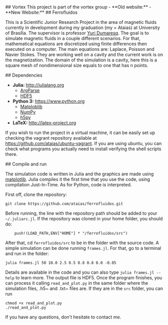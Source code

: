 <a name="Vortex"/>
## Vortex
This project is part of the vortex group
- **Old website:** <http://www.vortex.unb.br>
- **New Website:** <http://www.vortexresearchgroup.com/>

<a name="Ferrofluidos"/>
## Ferrofluidos

This is a Scientific Junior Research Project in the area of magnetic fluids currently in development during my graduation (my = Ataias) at University of Brasília. The supervisor is professor [Yuri Dumaresq](http://yuri.mat.unb.br/). The goal is to simulate magnetic fluids in a couple different scenarios. For that, mathematical equations are discretized using finite differences then executed on a computer. The main equations are: Laplace, Poisson and Navier Stokes. They are working well on a cavity and the current work is on the magnetization. The domain of the simulation is a cavity, here this is a square mesh of nondimensional size equals to one that has n points.

<a name="Dependencies"/>
## Dependencies

- **Julia:** <http://julialang.org>
	- [ArgParse](https://github.com/carlobaldassi/ArgParse.jl)
	- [HDF5](https://github.com/JuliaLang/HDF5.jl)
- **Python 3:** <https://www.python.org>
	- [Matploblib](http://matplotlib.org)
	- [NumPy](http://www.numpy.org)
	- [h5py](http://www.h5py.org/)
- **LaTeX:** <http://latex-project.org>

If you wish to run the project in a virtual machine, it can be easily set up checking the vagrant repository available at <https://github.com/ataias/ubuntu-vagrant>. If you are using ubuntu, you can check what programs you actually need to install verifying the shell scripts there.

<a name="How to compile and run"/>
## Compile and run

The simulation code is written in Julia and the graphics are made using [matplotlib](http://matplotlib.org/). Julia compiles it the first time that you use the code, using compilation Just-In-Time. As for Python, code is interpreted.

First off, clone the repository:

	git clone https://github.com/ataias/ferrofluidos.git

Before running, the line with the repository path should be added to your `~/.juliarc.jl`. If the repository was cloned in your home folder, you should do:

		push!(LOAD_PATH,ENV["HOME"] * "/ferrofluidos/src")

After that, cd `ferrofluidos/src` to be in the folder with the source code. A simple simulation can be done running `frames.jl`. For that, go to a terminal and run in the folder:

	julia frames.jl 50 10.0 2.5 0.5 0.8 0.8 0.0 -0.05

Details are available in the code and you can also type `julia frames.jl --help` to learn more. The output file is HDF5. Once the program finishes, you can process it calling `read_and_plot.py` in the same folder where the simulation files, .h5~ and .txt~ files are. If they are in the `src` folder, you can run

	chmod +x read_and_plot.py
	./read_and_plot.py

If you have any questions, don't hesitate to contact me.
